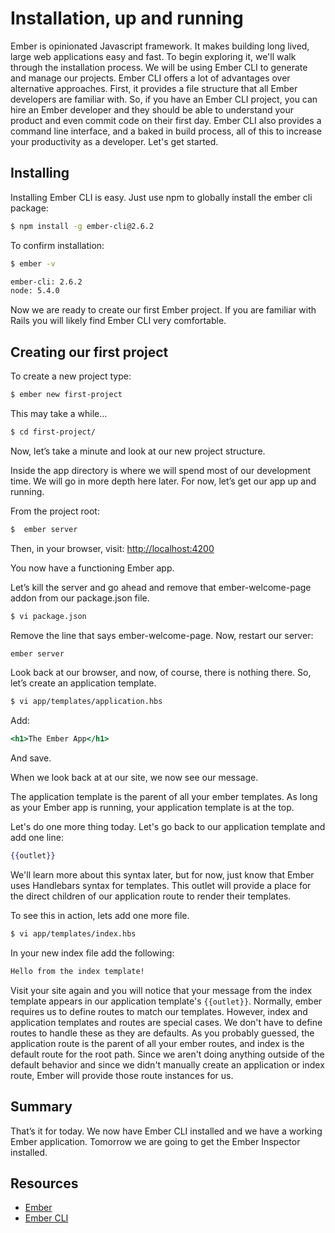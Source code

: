 # Installation, up and running

Ember is opinionated Javascript framework. It makes building long lived, large web applications easy and fast. To begin exploring it, we'll walk through the installation process. We will be using Ember CLI to generate and manage our projects. Ember CLI offers a lot of advantages over alternative approaches. First, it provides a file structure that all Ember developers are familiar with. So, if you have an Ember CLI project, you can hire an Ember developer and they should be able to understand your product and even commit code on their first day. Ember CLI also provides a command line interface, and a baked in build process, all of this to increase your productivity as a developer. Let's get started.

## Installing

Installing Ember CLI is easy. Just use npm to globally install the ember cli package:

```sh
$ npm install -g ember-cli@2.6.2
```

To confirm installation:

```sh
$ ember -v

ember-cli: 2.6.2
node: 5.4.0
```

Now we are ready to create our first Ember project. If you are familiar with Rails you will likely find Ember CLI very comfortable.

## Creating our first project

To create a new project type:

```sh
$ ember new first-project
```

This may take a while…

```sh
$ cd first-project/
```

Now, let’s take a minute and look at our new project structure.

Inside the app directory is where we will spend most of our development time. We will go in more depth here later. For now, let’s get our app up and running.

From the project root:

```sh
$  ember server
```

Then, in your browser, visit: [http://localhost:4200](http://localhost:4200)

You now have a functioning Ember app.

Let’s kill the server and go ahead and remove that ember-welcome-page addon from our package.json file.

```sh
$ vi package.json
```

Remove the line that says ember-welcome-page. Now, restart our server:

```sh
ember server
```

Look back at our browser, and now, of course, there is nothing there. So, let’s create an application template.

```sh
$ vi app/templates/application.hbs
```

Add:

```hbs
<h1>The Ember App</h1>
```

And save.

When we look back at at our site, we now see our message.

The application template is the parent of all your ember templates. As long as your Ember app is running, your application template is at the top.

Let's do one more thing today. Let's go back to our application template and add one line:

```hbs
{{outlet}}
```

We'll learn more about this syntax later, but for now, just know that Ember uses Handlebars syntax for templates. This outlet will provide a place for the direct children of our application route to render their templates.

To see this in action, lets add one more file.

```sh
$ vi app/templates/index.hbs
```

In your new index file add the following:

```hbs
Hello from the index template!
```

Visit your site again and you will notice that your message from the index template appears in our application template's `{{outlet}}`. Normally, ember requires us to define routes to match our templates. However, index and application templates and routes are special cases. We don't have to define routes to handle these as they are defaults. As you probably guessed, the application route is the parent of all your ember routes, and index is the default route for the root path. Since we aren't doing anything outside of the default behavior and since we didn't manually create an application or index route, Ember will provide those route instances for us.

## Summary

That’s it for today. We now have Ember CLI installed and we have a working Ember application. Tomorrow we are going to get the Ember Inspector installed.

## Resources

* [Ember](https://emberjs.com/)
* [Ember CLI](https://ember-cli.com/)
